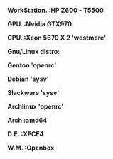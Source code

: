 <b><P> WorkStation. :HP Z600 - T5500</b></P>
<b><P> GPU. :Nvidia GTX970 </b></P>
<b><P> CPU. :Xeon 5670 X 2 'westmere'</b></P>

<b><P> Gnu/Linux distro:</b></P>
<b><P> Gentoo 'openrc'</b></P>
<b><P> Debian 'sysv'</b></P>
<b><P> Slackware 'sysv'</b></P>
<b><P> Archlinux 'openrc'</b></P>

<b><P> Arch :amd64</b></P>
<b><P> D.E. :XFCE4</b></P>
<b><P> W.M. :Openbox</b></P>



